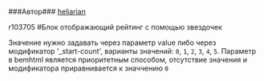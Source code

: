 ###Автор###
[heliarian ](https://staff.yandex-team.ru/heliarian )

r103705
#Блок отображающий рейтинг с помощью звездочек

Значение нужно задавать через параметр value либо через модификатор '_start-count', варианты значений: `0`, `1`, `2`, `3`, `4`, `5`.
Параметр в bemhtml является приоритетным способом, отсутствие значения и модификатора приравнивается к значчению `0`
